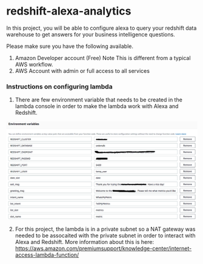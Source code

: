 # redshift-alexa-analytics

In this project, you will be able to configure alexa to query your redshift data warehouse to get answers for your business intelligence questions. 

Please make sure you have the following available.

1) Amazon Developer account (Free) Note This is different from a typical AWS workflow.
2) AWS Account with admin or full access to all services

### Instructions on configuring lambda

1) There are few environment variable that needs to be created in the lambda console in order to make the lambda work with Alexa and Redshift.

![alt text](https://raw.githubusercontent.com/tchaudhary/redshift-alexa-analytics/master/images/lambda_env_variables.png)

2) For this project, the lambda is in a private subnet so a NAT gateway was needed to be assocaited with the private subnet in order to interact with Alexa and Redshift. More information about this is here: https://aws.amazon.com/premiumsupport/knowledge-center/internet-access-lambda-function/

